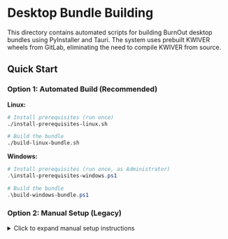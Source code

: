 # Desktop Bundle Building

This directory contains automated scripts for building BurnOut desktop bundles using PyInstaller and Tauri. The system uses prebuilt KWIVER wheels from GitLab, eliminating the need to compile KWIVER from source.

## Quick Start

### Option 1: Automated Build (Recommended)

**Linux:**

```bash
# Install prerequisites (run once)
./install-prerequisites-linux.sh

# Build the bundle
./build-linux-bundle.sh
```

**Windows:**

```powershell
# Install prerequisites (run once, as Administrator)
.\install-prerequisites-windows.ps1

# Build the bundle
.\build-windows-bundle.ps1
```

### Option 2: Manual Setup (Legacy)

<details>
<summary>Click to expand manual setup instructions</summary>

1. Create a new virtual environment and install the burnout application

```bash
python3 -m venv .venv
source .venv/bin/activate
# or for git bash on windows
source .venv/Scripts/activate

pip install -U pip
pip install  ../../

bash deps/install_kwiver.sh
source deps/kwiver/build/setup_KWIVER.sh
```

on Windows

```cmd
python -m venv .venv
.venv\Scripts\Activate.ps1
python -m pip install -U pip
pip install  ..\..\
#TODO make it part of burnout requirements
# retrieve from https://gitlab.kitware.com/kwiver/kwiver/-/packages/442 or the latest package available.
pip install kwiver-2.0.0-cp38-cp38-win_amd64.whl
```

2. Add pyinstaller and additional packages required for bundling.

```bash
pip install -r ./requirements.txt
```

3. Since Tauri is written in Rust, let's get setup with its dev environment.
   (This is required only the first time)

```bash
# Install rust.
# Also works in git bash on windows, but add ~/.cargo/bin to the path manually.
curl --proto '=https' --tlsv1.2 https://sh.rustup.rs -sSf | sh

# Enable rust within shell
. "$HOME/.cargo/env"
# or for git bash on windows
export PATH=$PATH:"/c/Users/$USERNAME/.cargo/bin"
```

on windows (powershell)

```powershell
# Install rust
curl.exe -o rustup-init.exe https://static.rust-lang.org/rustup/dist/i686-pc-windows-gnu/rustup-init.exe
.\rustup-init.exe

# Enable rust within the shell
$env:PATH="C:\Users\$env:USERNAME\.cargo\bin;$env:PATH"
```

On windows you also need to compile the C++ server launcher.

```cmd
cd .\src-tauri\sidecar
.\compile_sidecar.bat
cd ..\..\
```

4. Install tauri-cli(required only once)

```
cargo install tauri-cli --version "^1.0"
```

5. Run the build script

```bash
# after running source deps/kwiver/build/setup_kwiver.sh
./create_linux_tauri.sh
# or for git bash on windows
./create_exe_tauri_bash.sh
```

on windows

```cmd
.\create_exe_tauri.bat
```

This creates installers that can be uploaded to a gitlab release. On windows, both .exe and .msi installers are created.

</details>
